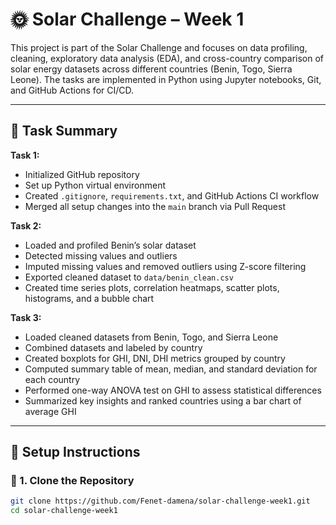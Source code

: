 # 🌞 Solar Challenge – Week 1

This project is part of the Solar Challenge and focuses on data profiling, cleaning, exploratory data analysis (EDA), and cross-country comparison of solar energy datasets across different countries (Benin, Togo, Sierra Leone). The tasks are implemented in Python using Jupyter notebooks, Git, and GitHub Actions for CI/CD.

---

## 🔹 Task Summary

**Task 1:**  
- Initialized GitHub repository  
- Set up Python virtual environment  
- Created `.gitignore`, `requirements.txt`, and GitHub Actions CI workflow  
- Merged all setup changes into the `main` branch via Pull Request  

**Task 2:**  
- Loaded and profiled Benin’s solar dataset  
- Detected missing values and outliers  
- Imputed missing values and removed outliers using Z-score filtering  
- Exported cleaned dataset to `data/benin_clean.csv`  
- Created time series plots, correlation heatmaps, scatter plots, histograms, and a bubble chart  

**Task 3:**  
- Loaded cleaned datasets from Benin, Togo, and Sierra Leone  
- Combined datasets and labeled by country  
- Created boxplots for GHI, DNI, DHI metrics grouped by country  
- Computed summary table of mean, median, and standard deviation for each country  
- Performed one-way ANOVA test on GHI to assess statistical differences  
- Summarized key insights and ranked countries using a bar chart of average GHI  

---

## 🔹 Setup Instructions

### 📁 1. Clone the Repository
```bash
git clone https://github.com/Fenet-damena/solar-challenge-week1.git
cd solar-challenge-week1

